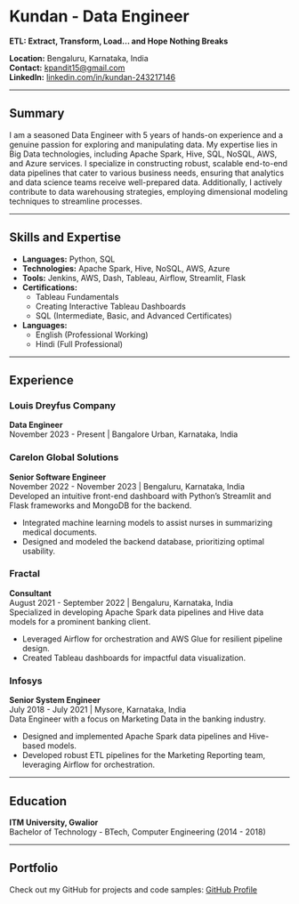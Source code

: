 # Kundan - Data Engineer

**ETL: Extract, Transform, Load... and Hope Nothing Breaks**

**Location:** Bengaluru, Karnataka, India  
**Contact:** [kpandit15@gmail.com](mailto:kpandit15@gmail.com)  
**LinkedIn:** [linkedin.com/in/kundan-243217146](https://www.linkedin.com/in/kundan-243217146)

---

## Summary
I am a seasoned Data Engineer with 5 years of hands-on experience and a genuine passion for exploring and manipulating data. My expertise lies in Big Data technologies, including Apache Spark, Hive, SQL, NoSQL, AWS, and Azure services. I specialize in constructing robust, scalable end-to-end data pipelines that cater to various business needs, ensuring that analytics and data science teams receive well-prepared data. Additionally, I actively contribute to data warehousing strategies, employing dimensional modeling techniques to streamline processes.

---

## Skills and Expertise
- **Languages:** Python, SQL
- **Technologies:** Apache Spark, Hive, NoSQL, AWS, Azure
- **Tools:** Jenkins, AWS, Dash, Tableau, Airflow, Streamlit, Flask
- **Certifications:**  
  - Tableau Fundamentals  
  - Creating Interactive Tableau Dashboards  
  - SQL (Intermediate, Basic, and Advanced Certificates)  
- **Languages:**  
  - English (Professional Working)  
  - Hindi (Full Professional)  

---

## Experience

### **Louis Dreyfus Company**
**Data Engineer**  
November 2023 - Present | Bangalore Urban, Karnataka, India  

### **Carelon Global Solutions**
**Senior Software Engineer**  
November 2022 - November 2023 | Bengaluru, Karnataka, India  
Developed an intuitive front-end dashboard with Python’s Streamlit and Flask frameworks and MongoDB for the backend.  
- Integrated machine learning models to assist nurses in summarizing medical documents.
- Designed and modeled the backend database, prioritizing optimal usability.

### **Fractal**
**Consultant**  
August 2021 - September 2022 | Bengaluru, Karnataka, India  
Specialized in developing Apache Spark data pipelines and Hive data models for a prominent banking client.
- Leveraged Airflow for orchestration and AWS Glue for resilient pipeline design.
- Created Tableau dashboards for impactful data visualization.

### **Infosys**
**Senior System Engineer**  
July 2018 - July 2021 | Mysore, Karnataka, India  
Data Engineer with a focus on Marketing Data in the banking industry.
- Designed and implemented Apache Spark data pipelines and Hive-based models.
- Developed robust ETL pipelines for the Marketing Reporting team, leveraging Airflow for orchestration.

---

## Education
**ITM University, Gwalior**  
Bachelor of Technology - BTech, Computer Engineering (2014 - 2018)

---

## Portfolio

Check out my GitHub for projects and code samples: [GitHub Profile](#)

